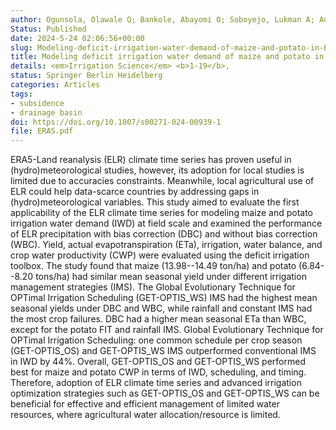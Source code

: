 ```yaml
---
author: Ogunsola, Olawale Q; Bankole, Abayomi O; Soboyejo, Lukman A; Adejuwon, Joseph O; Makinde, Akeem A,
Status: Published
date: 2024-5-24 02:06:56+00:00
slug: Modeling-deficit-irrigation-water-demand-of-maize-and-potato-in-Eastern-Germany-using-ERA5-Land-reanalysis-climate-time-series
title: Modeling deficit irrigation water demand of maize and potato in Eastern Germany using ERA5-Land reanalysis climate time series
details: <em>Irrigation Science</em> <b>1-19</b>,
status: Springer Berlin Heidelberg
categories: Articles
tags:
- subsidence
- drainage basin
doi: https://doi.org/10.1007/s00271-024-00939-1
file: ERAS.pdf
---
```


ERA5-Land reanalysis (ELR) climate time series has proven useful in (hydro)meteorological studies, however, its adoption for local studies is limited due to accuracies constraints. Meanwhile, local agricultural use of ELR could help data-scarce countries by addressing gaps in (hydro)meteorological variables. This study aimed to evaluate the first applicability of the ELR climate time series for modeling maize and potato irrigation water demand (IWD) at field scale and examined the performance of ELR precipitation with bias correction (DBC) and without bias correction (WBC). Yield, actual evapotranspiration (ETa), irrigation, water balance, and crop water productivity (CWP) were evaluated using the deficit irrigation toolbox. The study found that maize (13.98--14.49 ton/ha) and potato (6.84--8.20 tons/ha) had similar mean seasonal yield under different irrigation management strategies (IMS). The Global Evolutionary Technique for OPTimal Irrigation Scheduling (GET-OPTIS_WS) IMS had the highest mean seasonal yields under DBC and WBC, while rainfall and constant IMS had the most crop failures. DBC had a higher mean seasonal ETa than WBC, except for the potato FIT and rainfall IMS. Global Evolutionary Technique for OPTimal Irrigation Scheduling: one common schedule per crop season (GET-OPTIS_OS) and GET-OPTIS_WS IMS outperformed conventional IMS in IWD by 44%. Overall, GET-OPTIS_OS and GET-OPTIS_WS performed best for maize and potato CWP in terms of IWD, scheduling, and timing. Therefore, adoption of ELR climate time series and advanced irrigation optimization strategies such as GET-OPTIS_OS and GET-OPTIS_WS can be beneficial for effective and efficient management of limited water resources, where agricultural water allocation/resource is limited.

